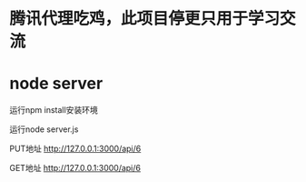 # 腾讯代理吃鸡，此项目停更只用于学习交流



# node server 
运行npm install安装环境

运行node server.js

PUT地址 http://127.0.0.1:3000/api/6

GET地址 http://127.0.0.1:3000/api/6
